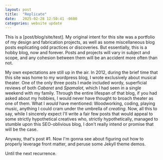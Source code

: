 ```yaml
---
layout: post
title:  "Replicate"
date:   2025-02-28 12:50:41 -0600
categories: website update
---
```


<head>
  <style>
    .model-preview {
      display: flex;
      justify-content: center;
      align-items: center;
      margin: 20px 0;
      width: 100%;
      max-width: 800px; /* Adjust to your desired width */
      height: 500px; /* Adjust to your desired height */
    }
  </style>
</head>

This is a \[post/blog/site/test\]. My original intent for this site was a portfolio of my design and fabrication projects, as well as some miscellaneous blog posts explicating odd practices or discoveries. But essentially, this is a hobby blog, now and forever. Posts and projects will vary in subject and scope, and any cohesion between them will be an accident more often than not.

My own expectations are still up in the air. In 2012, during the brief time that this site was home to my wordpress blog, I wrote exclusively about musical theater. One of the only three posts I made included wordy, superficial reviews of both _Cabaret_ and _Spamalot_, which I had seen in a single weekend with my family. Through the entire lifespan of that blog, if you had asked about my hobbies, I would never have thought to broach theater as one of them. What I _would_ have mentioned: Woodworking, coding, playing music, anything I could cram under the umbrella of _creating_. Now, all this to say, while I sincerely expect I'll write a fair few posts that would appeal to some strictly hypothetical creatives who, strictly hypothetically, managed to stumble upon this SEO-oblivious blog, I don't really intend or promise that will be the case.

Anyway, that's post \#1. Now I'm gonna see about figuring out how to properly leverage front matter, and peruse some Jekyll theme demos.

Until the next recurrence.

<div class="model-preview">
	<script src="https://embed.github.com/view/3d/blindcarboncopy/blindcarboncopy.github.io/main/prevtest.stl"></script>
</div>
